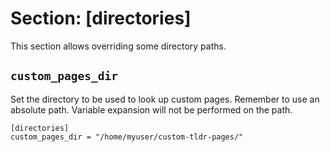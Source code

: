 # Section: \[directories\]

This section allows overriding some directory paths.

## `custom_pages_dir`

Set the directory to be used to look up custom pages. Remember to use an
absolute path. Variable expansion will not be performed on the path.

    [directories]
    custom_pages_dir = "/home/myuser/custom-tldr-pages/"
